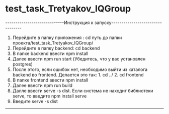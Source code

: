 # test_task_Tretyakov_IQGroup

-----------------------------Инструкция к запуску---------------------------------
1. Перейдите в папку приложения : cd путь до папки проекта/test_task_Tretyakov_IQGroup/
2. Перейдите в папку backend: cd backend
3. В папке backend ввести npm install
4. Далее ввести npm run start (Убедитесь, что у вас установлен postgres)
5. После этого, если  ошибок нет, необходимо выйти из каталога backend во frontend. 
   Делается это так: 1. cd ../
                     2. cd frontend
6. В папке frontend ввести npm install
7. Далее ввести npm run build
8. Далле ввести serve -s dist. Если система не находит библиотеки serve, то введите npm install serve
9. Введите serve -s dist 
----------------------------------------------------------------------------------